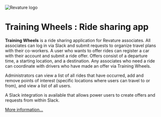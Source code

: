 ![Revature logo](https://github.com/rideshare1707/rideshare/blob/master/rideshare/src/main/resources/static/images/rev-brand.png)


# Training Wheels : Ride sharing app

**Training Wheels** is a ride sharing application for Revature associates. All associates can log in via Slack and submit requests to organize travel plans with their co-workers. A user who wants to offer rides can register a car with their account and submit a ride offer. Offers consist of a departure time, a starting location, and a destination. Any associates who need a ride can coordinate with drivers who have made an offer via Training Wheels.

Administrators can view a list of all rides that have occurred, add and remove points of interest (specific locations where users can travel to or from), and view a list of all users.

A Slack integration is available that allows power users to create offers and requests from within Slack.

[More information...](https://github.com/rideshare1707/RideShare/wiki)
